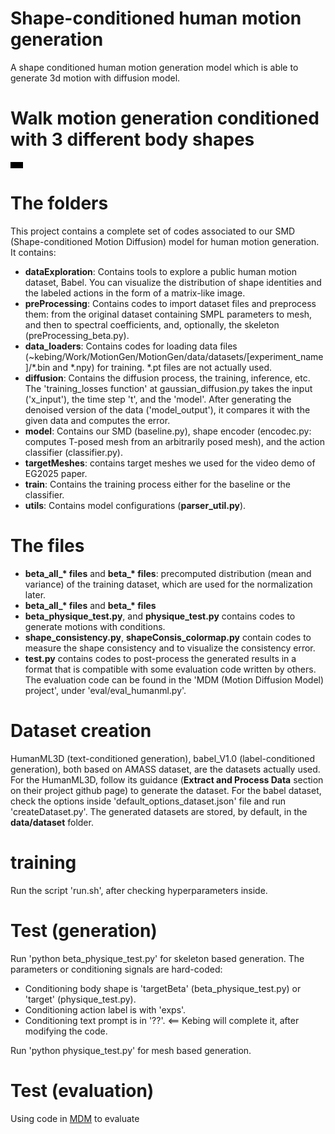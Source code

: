 # Shape-conditioned human motion generation
A shape conditioned human motion generation model which is able to generate 3d motion with diffusion model.

# Walk motion generation conditioned with 3 different body shapes
<video src="https://github.com/KebingXUE/MotionGen/assets/47482603/b8d96176-42db-4832-bdff-46a547737f1b" width="20"></video>

# The folders
This project contains a complete set of codes associated to our SMD (Shape-conditioned Motion Diffusion) model for human motion generation.
It contains:
- **dataExploration**: Contains tools to explore a public human motion dataset, Babel. You can visualize the distribution of shape identities and the labeled actions in the form of a matrix-like image.
- **preProcessing**: Contains codes to import dataset files and preprocess them: from the original dataset containing SMPL parameters to mesh, and then to spectral coefficients, and, optionally, the skeleton (preProcessing_beta.py).
- **data_loaders**: Contains codes for loading data files (~kebing/Work/MotionGen/MotionGen/data/datasets/[experiment_name]/*.bin and *.npy) for training. *.pt files are not actually used. 
- **diffusion**: Contains the diffusion process, the training, inference, etc. The 'training_losses function' at gaussian_diffusion.py takes the input ('x_input'), the time step 't', and the 'model'. After generating the denoised version of the data ('model_output'), it compares it with the given data and computes the error.
- **model**: Contains our SMD (baseline.py), shape encoder (encodec.py: computes T-posed mesh from an arbitrarily posed mesh), and the action classifier (classifier.py).
- **targetMeshes**: contains target meshes we used for the video demo of EG2025 paper.
- **train**: Contains the training process either for the baseline or the classifier.
- **utils**: Contains model configurations (**parser_util.py**).

# The files
- **beta_all_\* files** and **beta_\* files**: precomputed distribution (mean and variance) of the training dataset, which are used for the normalization later.
- **beta_all_\* files** and **beta_\* files**
- **beta_physique_test.py**, and **physique_test.py** contains codes to generate motions with conditions.
- **shape_consistency.py**, **shapeConsis_colormap.py** contain codes to measure the shape consistency and to visualize the consistency error.
- **test.py** contains codes to post-process the generated results in a format that is compatible with some evaluation code written by others. The evaluation code can be found in the 'MDM (Motion Diffusion Model) project', under 'eval/eval_humanml.py'.

# Dataset creation
HumanML3D (text-conditioned generation), babel_V1.0 (label-conditioned generation), both based on AMASS dataset, are the datasets actually used.
For the HumanML3D, follow its guidance (**Extract and Process Data** section on their project github page) to generate the dataset. 
For the babel dataset, check the options inside 'default_options_dataset.json' file and run 'createDataset.py'.
The generated datasets are stored, by default, in the **data/dataset** folder.

# training
Run the script 'run.sh', after checking hyperparameters inside. 

# Test (generation)
Run 'python beta_physique_test.py' for skeleton based generation. The parameters or conditioning signals are hard-coded:
- Conditioning body shape is 'targetBeta' (beta_physique_test.py) or 'target' (physique_test.py).
- Conditioning action label is with 'exps'.
- Conditioning text prompt is in '??'.  <== Kebing will complete it, after modifying the code.
  
Run 'python physique_test.py' for mesh based generation.

# Test (evaluation)
Using code in [MDM](https://github.com/GuyTevet/motion-diffusion-model) to evaluate 





